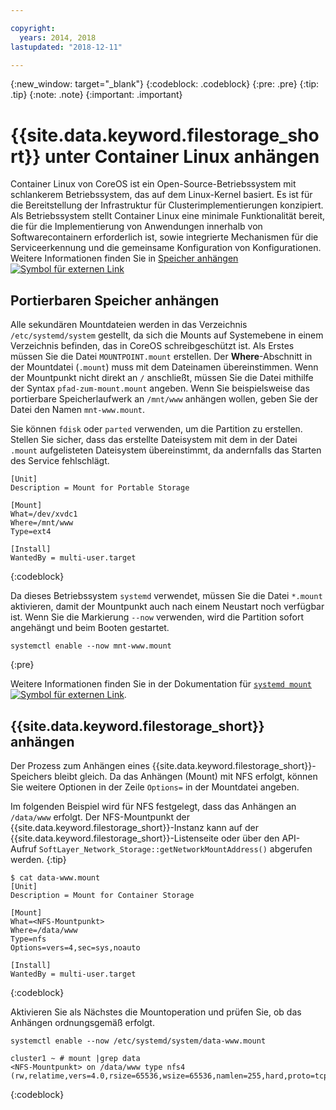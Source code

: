 ```yaml
---

copyright:
  years: 2014, 2018
lastupdated: "2018-12-11"

---
```

{:new_window: target="_blank"}
{:codeblock: .codeblock}
{:pre: .pre}
{:tip: .tip}
{:note: .note}
{:important: .important}

# {{site.data.keyword.filestorage_short}} unter Container Linux anhängen

Container Linux von CoreOS ist ein Open-Source-Betriebssystem mit schlankerem Betriebssystem, das auf dem Linux-Kernel basiert. Es ist für die Bereitstellung der Infrastruktur für Clusterimplementierungen konzipiert. Als Betriebssystem stellt Container Linux eine minimale Funktionalität bereit, die für die Implementierung von Anwendungen innerhalb von Softwarecontainern erforderlich ist, sowie integrierte Mechanismen für die Serviceerkennung und die gemeinsame Konfiguration von Konfigurationen. Weitere Informationen finden Sie in [Speicher anhängen ![Symbol für externen Link](../../icons/launch-glyph.svg "Symbol für externen Link")](https://coreos.com/os/docs/latest/mounting-storage.html)

## Portierbaren Speicher anhängen

Alle sekundären Mountdateien werden in das Verzeichnis `/etc/systemd/system` gestellt, da sich die Mounts auf Systemebene in einem Verzeichnis befinden, das in CoreOS schreibgeschützt ist. Als Erstes müssen Sie die Datei `MOUNTPOINT.mount` erstellen. Der **Where**-Abschnitt in der Mountdatei (`.mount`) muss mit dem Dateinamen übereinstimmen. Wenn der Mountpunkt nicht direkt an `/` anschließt, müssen Sie die Datei mithilfe der Syntax `pfad-zum-mount.mount` angeben. Wenn Sie beispielsweise das portierbare Speicherlaufwerk an `/mnt/www` anhängen wollen, geben Sie der Datei den Namen `mnt-www.mount`.

Sie können `fdisk` oder `parted` verwenden, um die Partition zu erstellen. Stellen Sie sicher, dass das erstellte Dateisystem mit dem in der Datei `.mount` aufgelisteten Dateisystem übereinstimmt, da andernfalls das Starten des Service fehlschlägt.


```
[Unit]
Description = Mount for Portable Storage

[Mount]
What=/dev/xvdc1
Where=/mnt/www
Type=ext4

[Install]
WantedBy = multi-user.target
```
{:codeblock}


Da dieses Betriebssystem `systemd` verwendet, müssen Sie die Datei `*.mount` aktivieren, damit der Mountpunkt auch nach einem Neustart noch verfügbar ist. Wenn Sie die Markierung `--now` verwenden, wird die Partition sofort angehängt und beim Booten gestartet.

```
systemctl enable --now mnt-www.mount
```
{:pre}

Weitere Informationen finden Sie in der Dokumentation für [`systemd mount` ![Symbol für externen Link](../../icons/launch-glyph.svg "Symbol für externen Link")](https://www.freedesktop.org/software/systemd/man/systemd.mount.html).

## {{site.data.keyword.filestorage_short}} anhängen

Der Prozess zum Anhängen eines {{site.data.keyword.filestorage_short}}-Speichers bleibt gleich. Da das Anhängen (Mount) mit NFS erfolgt, können Sie weitere Optionen in der Zeile `Options=` in der Mountdatei angeben.

Im folgenden Beispiel wird für NFS festgelegt, dass das Anhängen an `/data/www` erfolgt. Der NFS-Mountpunkt der {{site.data.keyword.filestorage_short}}-Instanz kann auf der {{site.data.keyword.filestorage_short}}-Listenseite oder über den API-Aufruf `SoftLayer_Network_Storage::getNetworkMountAddress()` abgerufen werden.
{:tip}

```
$ cat data-www.mount
[Unit]
Description = Mount for Container Storage

[Mount]
What=<NFS-Mountpunkt>
Where=/data/www
Type=nfs
Options=vers=4,sec=sys,noauto

[Install]
WantedBy = multi-user.target
```
{:codeblock}

Aktivieren Sie als Nächstes die Mountoperation und prüfen Sie, ob das Anhängen ordnungsgemäß erfolgt.

```
systemctl enable --now /etc/systemd/system/data-www.mount

cluster1 ~ # mount |grep data
<NFS-Mountpunkt> on /data/www type nfs4 (rw,relatime,vers=4.0,rsize=65536,wsize=65536,namlen=255,hard,proto=tcp,port=0,timeo=600,retrans=2,sec=sys,clientaddr=10.81.x.x,local_lock=none,addr=10.1.x.x)
```
{:codeblock}
